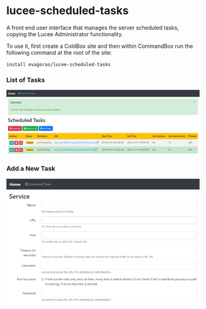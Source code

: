 # lucee-scheduled-tasks
A front end user interface that manages the server scheduled tasks, copying the Lucee Administrator functionality.

To use it, first create a ColdBox site and then within CommandBox run the following command at the root of the site:
```
install evagoras/lucee-scheduled-tasks
```
 ### List of Tasks
<img src="https://github.com/evagoras/lucee-scheduled-tasks/blob/master/includes/lucee-scheduled-tasks-list.png" 
	alt="List of Tasks">

### Add a New Task
<img src="https://github.com/evagoras/lucee-scheduled-tasks/blob/master/includes/lucee-scheduled-tasks-new.png" 
	alt="Add a New Task">
